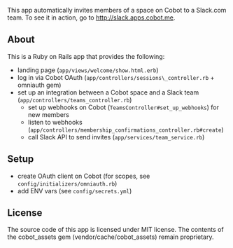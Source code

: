 This app automatically invites members of a space on Cobot to a Slack.com team. To see it in action, go to http://slack.apps.cobot.me.

## About

This is a Ruby on Rails app that provides the following:

* landing page (`app/views/welcome/show.html.erb`)
* log in via Cobot OAuth (`app/controllers/sessions\_controller.rb` + omniauth gem)
* set up an integration between a Cobot space and a Slack team (`app/controllers/teams_controller.rb`)
  * set up webhooks on Cobot (`TeamsController#set_up_webhooks`) for new members
  * listen to webhooks (`app/controllers/membership_confirmations_controller.rb#create`)
  * call Slack API to send invites (`app/services/team_service.rb`)

## Setup

* create OAuth client on Cobot (for scopes, see `config/initializers/omniauth.rb`)
* add ENV vars (see `config/secrets.yml`)

## License

The source code of this app is licensed under MIT license. The contents of the cobot_assets gem (vendor/cache/cobot_assets) remain proprietary.
